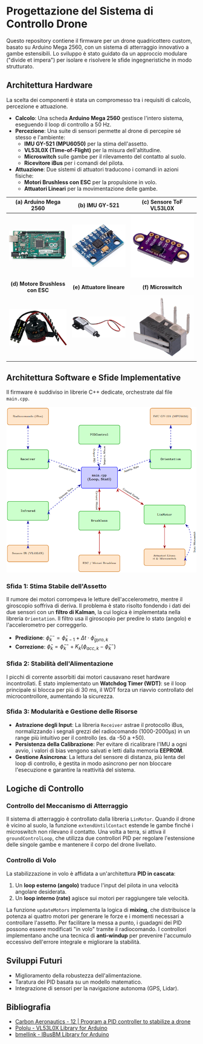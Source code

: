 # Progettazione del Sistema di Controllo Drone

Questo repository contiene il firmware per un drone quadricottero custom, basato su Arduino Mega 2560, con un sistema di atterraggio innovativo a gambe estensibili. Lo sviluppo è stato guidato da un approccio modulare ("divide et impera") per isolare e risolvere le sfide ingegneristiche in modo strutturato.

## Architettura Hardware

La scelta dei componenti è stata un compromesso tra i requisiti di calcolo, percezione e attuazione.

* **Calcolo**: Una scheda **Arduino Mega 2560** gestisce l'intero sistema, eseguendo il loop di controllo a 50 Hz.
* **Percezione**: Una suite di sensori permette al drone di percepire sé stesso e l'ambiente:
    * **IMU GY-521 (MPU6050)** per la stima dell'assetto.
    * **VL53L0X (Time-of-Flight)** per la misura dell'altitudine.
    * **Microswitch** sulle gambe per il rilevamento del contatto al suolo.
    * **Ricevitore iBus** per i comandi del pilota.
* **Attuazione**: Due sistemi di attuatori traducono i comandi in azioni fisiche:
    * **Motori Brushless con ESC** per la propulsione in volo.
    * **Attuatori Lineari** per la movimentazione delle gambe.

| (a) Arduino Mega 2560 | (b) IMU GY-521 | (c) Sensore ToF VL53L0X |
| :---: | :---: | :---: |
| ![Arduino Mega 2560](figures/arduino_mega_sep.png) | ![IMU GY-521](figures/imu_gy521_sep.png) | ![Sensore ToF VL53L0X](figures/vl53l0x_sep.png) |
| **(d) Motore Brushless con ESC** | **(e) Attuatore lineare** | **(f) Microswitch** |
| ![Motore Brushless con ESC](figures/motore_esc_sep.png) | ![Attuatore lineare](figures/attuatore_lineare_sep.png) | ![Microswitch](figures/microswitch_example_sep.png) |

## Architettura Software e Sfide Implementative

Il firmware è suddiviso in librerie C++ dedicate, orchestrate dal file `main.cpp`.

![Schema architetturale del software](figures/arch_software.png)

### Sfida 1: Stima Stabile dell'Assetto
Il rumore dei motori corrompeva le letture dell'accelerometro, mentre il giroscopio soffriva di deriva. Il problema è stato risolto fondendo i dati dei due sensori con un **filtro di Kalman**, la cui logica è implementata nella libreria `Orientation`. Il filtro usa il giroscopio per predire lo stato (angolo) e l'accelerometro per correggerlo.

* **Predizione**: $` \hat{\phi}_k^- = \hat{\phi}_{k-1} + \Delta t \cdot \dot{\phi}_{gyro, k} `$
* **Correzione**: $` \hat{\phi}_k = \hat{\phi}_k^- + K_k (\phi_{acc, k} - \hat{\phi}_k^-) `$

### Sfida 2: Stabilità dell'Alimentazione
I picchi di corrente assorbiti dai motori causavano reset hardware incontrollati. È stato implementato un **Watchdog Timer (WDT)**: se il loop principale si blocca per più di 30 ms, il WDT forza un riavvio controllato del microcontrollore, aumentando la sicurezza.

### Sfida 3: Modularità e Gestione delle Risorse
* **Astrazione degli Input**: La libreria `Receiver` astrae il protocollo iBus, normalizzando i segnali grezzi del radiocomando (1000-2000µs) in un range più intuitivo per il controllo (es. da -50 a +50).
* **Persistenza della Calibrazione**: Per evitare di ricalibrare l'IMU a ogni avvio, i valori di bias vengono salvati e letti dalla memoria **EEPROM**.
* **Gestione Asincrona**: La lettura del sensore di distanza, più lenta del loop di controllo, è gestita in modo asincrono per non bloccare l'esecuzione e garantire la reattività del sistema.

## Logiche di Controllo

### Controllo del Meccanismo di Atterraggio
Il sistema di atterraggio è controllato dalla libreria `LinMotor`. Quando il drone è vicino al suolo, la funzione `extendUntilContact` estende le gambe finché i microswitch non rilevano il contatto. Una volta a terra, si attiva il `groundControlLoop`, che utilizza due controllori PID per regolare l'estensione delle singole gambe e mantenere il corpo del drone livellato.

### Controllo di Volo
La stabilizzazione in volo è affidata a un'architettura **PID in cascata**:
1.  Un **loop esterno (angolo)** traduce l'input del pilota in una velocità angolare desiderata.
2.  Un **loop interno (rate)** agisce sui motori per raggiungere tale velocità.

La funzione `updateMotors` implementa la logica di **mixing**, che distribuisce la potenza ai quattro motori per generare le forze e i momenti necessari a controllare l'assetto. Per facilitare la messa a punto, i guadagni dei PID possono essere modificati "in volo" tramite il radiocomando. I controllori implementano anche una tecnica di **anti-windup** per prevenire l'accumulo eccessivo dell'errore integrale e migliorare la stabilità.

## Sviluppi Futuri
* Miglioramento della robustezza dell'alimentazione.
* Taratura dei PID basata su un modello matematico.
* Integrazione di sensori per la navigazione autonoma (GPS, Lidar).

## Bibliografia
* [Carbon Aeronautics - 12 | Program a PID controller to stabilize a drone](https://www.youtube.com/watch?v=jY6bBcMtseY&list=PLeuMA6tJBPKsAfRfFuGrEljpBow5hPVD4&index=15)
* [Pololu - VL53L0X Library for Arduino](https://github.com/pololu/vl53l0x-arduino)
* [bmellink - IBusBM Library for Arduino](https://github.com/bmellink/IBusBM)
